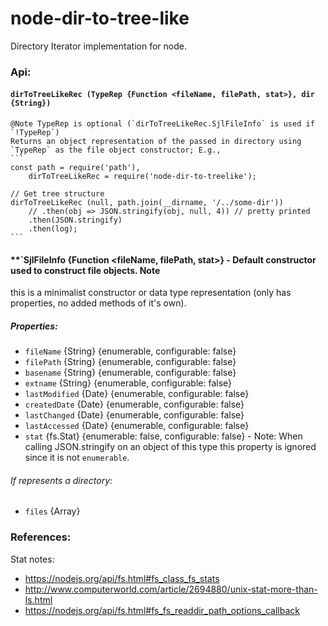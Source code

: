 # node-dir-to-tree-like
Directory Iterator implementation for node.

### Api:
#### **`dirToTreeLikeRec (TypeRep {Function <fileName, filePath, stat>}, dir {String}) `**
    @Note TypeRep is optional (`dirToTreeLikeRec.SjlFileInfo` is used if `!TypeRep`)
    Returns an object representation of the passed in directory using `TypeRep` as the file object constructor; E.g.,
    ```
    const path = require('path'),
        dirToTreeLikeRec = require('node-dir-to-treelike');

    // Get tree structure
    dirToTreeLikeRec (null, path.join(__dirname, '/../some-dir'))
        // .then(obj => JSON.stringify(obj, null, 4)) // pretty printed
        .then(JSON.stringify)
        .then(log);
    ```

#### **`SjlFileInfo {Function <fileName, filePath, stat>} - Default constructor used to construct file objects.  Note
this is a minimalist constructor or data type representation (only has properties, no added methods of it's own).

##### Properties:
- `fileName` {String} {enumerable, configurable: false}
- `filePath` {String} {enumerable, configurable: false}
- `basename` {String} {enumerable, configurable: false}
- `extname` {String} {enumerable, configurable: false}
- `lastModified` {Date} {enumerable, configurable: false}
- `createdDate` {Date} {enumerable, configurable: false}
- `lastChanged` {Date} {enumerable, configurable: false}
- `lastAccessed` {Date} {enumerable, configurable: false}
- `stat` {fs.Stat} {enumerable: false, configurable: false} - Note: When calling JSON.stringify on an object of this
    type this property is ignored since it is not `enumerable`.

###### If represents a directory:
- `files` {Array<SjlFileInfo>}

### References:
Stat notes:
 - https://nodejs.org/api/fs.html#fs_class_fs_stats
 - http://www.computerworld.com/article/2694880/unix-stat-more-than-ls.html
 - https://nodejs.org/api/fs.html#fs_fs_readdir_path_options_callback
